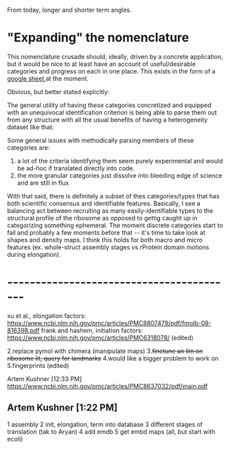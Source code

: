 
From today, longer and shorter term angles.

# "Expanding" the nomenclature

This nomenclature crusade should, ideally, driven by a concrete application, but it would be nice to at least have an account of useful/desirable categories and progress on each in one place. This exists in the form of a [ google sheet ](https://docs.google.com/spreadsheets/d/1mapshbn1ArofPN-Omu8GG5QdcwlJ0ym0BlN252kkUBU/edit?usp=sharing) at the moment. 

Obvious, but better stated explicitly: 

The general utility of having these categories concretized and equipped with an unequivocal identification criterion is being able to parse them out from any structure with all the usual benefits of having a heterogeneity dataset like that.

Some general issues with methodically parsing members of these categories are:
1. a lot of the criteria identifying them seem purely experimental and would be ad-hoc if translated directly into code.
2. the more granular categories just dissolve into bleeding edge of science and are still in flux
 
With that said, there is definitely a subset of thes categories/types that has both scientific consensus and identifiable features. Basically, I see a balancing act between recruiting as many easily-identifiable types to the structural profile of the ribosome as opposed to gettig caught up in categorizing something ephemeral. The moment discrete categories start to fail and probably a few moments before that -- it's time to take look at shapes and density maps. I think this holds for both macro and micro features (ex. whole-struct assembly stages vs rProtein domain motions during elongation).






# -----------------------------------------


xu et al., elongation factors: https://www.ncbi.nlm.nih.gov/pmc/articles/PMC8807479/pdf/fmolb-08-816398.pdf
frank and hashem, initiation factors: https://www.ncbi.nlm.nih.gov/pmc/articles/PMC6318078/ (edited) 

2.replace pymol with chimera (manipulate maps)
3.~~finetune an llm on ribosome lit, query for landmarks~~
4.would like a bigger problem to work on
5.fingerprints (edited) 

Artem Kushner  [12:33 PM]
https://www.ncbi.nlm.nih.gov/pmc/articles/PMC8637032/pdf/main.pdf

Artem Kushner  [1:22 PM]
--------------------
1 assembly
2 init, elongation, term into database
3 different stages of translation (tak to Aryan)
4 add emdb
5 get embd maps (all, but start with ecoli)